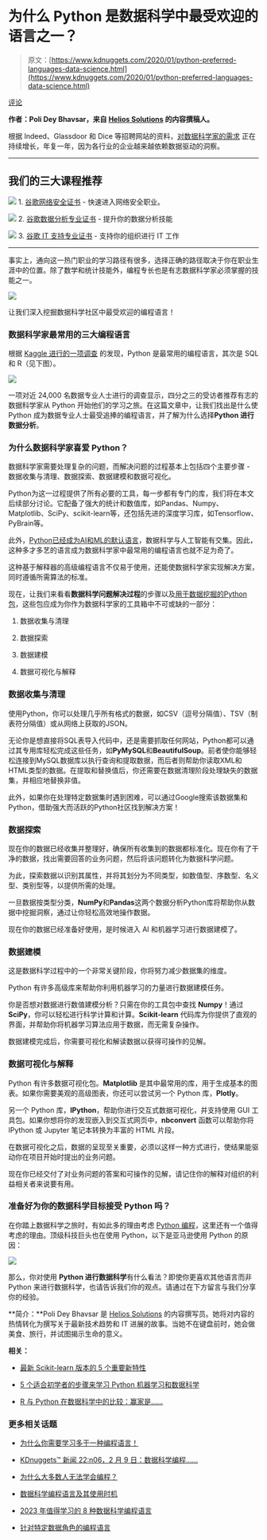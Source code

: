 # 为什么 Python 是数据科学中最受欢迎的语言之一？

> 原文：[https://www.kdnuggets.com/2020/01/python-preferred-languages-data-science.html](https://www.kdnuggets.com/2020/01/python-preferred-languages-data-science.html)

[评论](#comments)

**作者：Poli Dey Bhavsar，来自 [Helios Solutions](https://www.heliossolutions.co/) 的内容撰稿人。**

根据 Indeed、Glassdoor 和 Dice 等招聘网站的资料，[对数据科学家的需求](https://searchbusinessanalytics.techtarget.com/feature/Demand-for-data-scientists-is-booming-and-will-increase) 正在持续增长，年复一年，因为各行业的企业越来越依赖数据驱动的洞察。

* * *

## 我们的三大课程推荐

![](../Images/0244c01ba9267c002ef39d4907e0b8fb.png) 1\. [谷歌网络安全证书](https://www.kdnuggets.com/google-cybersecurity) - 快速进入网络安全职业。

![](../Images/e225c49c3c91745821c8c0368bf04711.png) 2\. [谷歌数据分析专业证书](https://www.kdnuggets.com/google-data-analytics) - 提升你的数据分析技能

![](../Images/0244c01ba9267c002ef39d4907e0b8fb.png) 3\. [谷歌 IT 支持专业证书](https://www.kdnuggets.com/google-itsupport) - 支持你的组织进行 IT 工作

* * *

事实上，通向这一热门职业的学习路径有很多，选择正确的路径取决于你在职业生涯中的位置。除了数学和统计技能外，编程专长也是有志数据科学家必须掌握的技能之一。

![](../Images/d0d661415a554c58c00798275bb37895.png)

让我们深入挖掘数据科学社区中最受欢迎的编程语言！

### 数据科学家最常用的三大编程语言

根据 [Kaggle 进行的一项调查](https://businessoverbroadway.com/2019/01/13/programming-languages-most-used-and-recommended-by-data-scientists/) 的发现，Python 是最常用的编程语言，其次是 SQL 和 R（见下图）。

![](../Images/b491f7c156b3448403e8d3fe192bdd4e.png)

一项对近 24,000 名数据专业人士进行的调查显示，四分之三的受访者推荐有志的数据科学家从 Python 开始他们的学习之旅。在这篇文章中，让我们找出是什么使 Python 成为数据专业人士最受追捧的编程语言，并了解为什么选择**Python 进行数据分析**。

### 为什么数据科学家喜爱 Python？

数据科学家需要处理复杂的问题，而解决问题的过程基本上包括四个主要步骤 - 数据收集与清理、数据探索、数据建模和数据可视化。

Python为这一过程提供了所有必要的工具，每一步都有专门的库，我们将在本文后续部分讨论。它配备了强大的统计和数值库，如Pandas、Numpy、Matplotlib、SciPy、scikit-learn等，还包括先进的深度学习库，如Tensorflow、PyBrain等。

此外，[Python已经成为AI和ML的默认语言](https://www.heliossolutions.co/blog/why-choose-python-for-artificial-intelligence-and-machine-learning/)，数据科学与人工智能有交集。因此，这种多才多艺的语言成为数据科学家中最常用的编程语言也就不足为奇了。

这种基于解释器的高级编程语言不仅易于使用，还能使数据科学家实现解决方案，同时遵循所需算法的标准。

现在，让我们来看看**数据科学问题解决过程**的步骤以及[用于数据挖掘的Python包](https://dataconomy.com/2015/01/python-packages-for-data-mining/)，这些包应成为你作为数据科学家的工具箱中不可或缺的一部分：

1.  数据收集与清理

1.  数据探索

1.  数据建模

1.  数据可视化与解释

### 数据收集与清理

使用Python，你可以处理几乎所有格式的数据，如CSV（逗号分隔值）、TSV（制表符分隔值）或从网络上获取的JSON。

无论你是想直接将SQL表导入代码中，还是需要抓取任何网站，Python都可以通过其专用库轻松完成这些任务，如**PyMySQL**和**BeautifulSoup**。前者使你能够轻松连接到MySQL数据库以执行查询和提取数据，而后者则帮助你读取XML和HTML类型的数据。在提取和替换值后，你还需要在数据清理阶段处理缺失的数据集，并相应地替换非值。

此外，如果你在处理特定数据集时遇到困难，可以通过Google搜索该数据集和Python，借助强大而活跃的Python社区找到解决方案！

### 数据探索

现在你的数据已经收集并整理好，确保所有收集到的数据都标准化。现在你有了干净的数据，找出需要回答的业务问题，然后将该问题转化为数据科学问题。

为此，探索数据以识别其属性，并将其划分为不同类型，如数值型、序数型、名义型、类别型等，以提供所需的处理。

一旦数据按类型分类，**NumPy**和**Pandas**这两个数据分析Python库将帮助你从数据中挖掘洞察，通过让你轻松高效地操作数据。

现在你的数据已经准备好使用，是时候进入 AI 和机器学习进行数据建模了。

### 数据建模

这是数据科学过程中的一个非常关键阶段，你将努力减少数据集的维度。

Python 有许多高级库来帮助你利用机器学习的力量进行数据建模任务。

你是否想对数据进行数值建模分析？只需在你的工具包中查找 **Numpy**！通过 **SciPy**，你可以轻松进行科学计算和计算。**Scikit-learn** 代码库为你提供了直观的界面，并帮助你将机器学习算法应用于数据，而无需复杂操作。

数据建模完成后，你需要可视化和解读数据以获得可操作的见解。

### 数据可视化与解释

Python 有许多数据可视化包。**Matplotlib** 是其中最常用的库，用于生成基本的图表。如果你需要美观的高级图表，你还可以尝试另一个 Python 库，**Plotly**。

另一个 Python 库，**IPython**，帮助你进行交互式数据可视化，并支持使用 GUI 工具包。如果你想将你的发现嵌入到交互式网页中，**nbconvert** 函数可以帮助你将 IPython 或 Jupyter 笔记本转换为丰富的 HTML 片段。

在数据可视化之后，数据的呈现至关重要，必须以这样一种方式进行，使结果能驱动你在项目开始时提出的业务问题。

现在你已经交付了对业务问题的答案和可操作的见解，请记住你的解释对组织的利益相关者来说要有用。

### 准备好为你的数据科学目标接受 Python 吗？

在你踏上数据科学之旅时，有如此多的理由考虑 [Python 编程](https://www.heliossolutions.co/python-development/)，这里还有一个值得考虑的理由。顶级科技巨头也在使用 Python，以下是亚马逊使用 Python 的原因：

![](../Images/7e9f75c0d57becb4efd616423b52cf47.png)

那么，你对使用 **Python 进行数据科学**有什么看法？即使你更喜欢其他语言而非 Python 来进行数据科学，也请告诉我们你的观点。请通过在下方留言与我们分享你的经验。

**简介：**Poli Dey Bhavsar 是 [Helios Solutions](https://www.heliossolutions.co/) 的内容撰写员。她将对内容的热情转化为撰写关于最新技术趋势和 IT 进展的故事。当她不在键盘前时，她会做美食、旅行，并试图揭示生命的意义。

**相关：**

+   [最新 Scikit-learn 版本的 5 个重要新特性](https://www.kdnuggets.com/2019/12/5-features-scikit-learn-release-highlights.html)

+   [5 个适合初学者的步骤来学习 Python 机器学习和数据科学](https://www.kdnuggets.com/2019/09/5-beginner-friendly-steps-learn-machine-learning-data-science-python.html)

+   [R 与 Python 在数据科学中的比较：赢家是……](https://www.kdnuggets.com/2015/05/r-vs-python-data-science.html "R 与 Python 在数据科学中的比较：赢家是……")

### 更多相关话题

+   [为什么你需要学习多于一种编程语言！](https://www.kdnuggets.com/2022/06/need-learn-one-programming-language.html)

+   [KDnuggets™ 新闻 22:n06，2 月 9 日：数据科学编程……](https://www.kdnuggets.com/2022/n06.html)

+   [为什么大多数人无法学会编程？](https://www.kdnuggets.com/2022/03/people-fail-learn-programming.html)

+   [数据科学编程语言及其使用时机](https://www.kdnuggets.com/2022/02/data-science-programming-languages.html)

+   [2023 年值得学习的 8 种数据科学编程语言](https://www.kdnuggets.com/2023/07/8-programming-languages-data-science-learn-2023.html)

+   [针对特定数据角色的编程语言](https://www.kdnuggets.com/2023/06/programming-languages-specific-data-roles.html)
